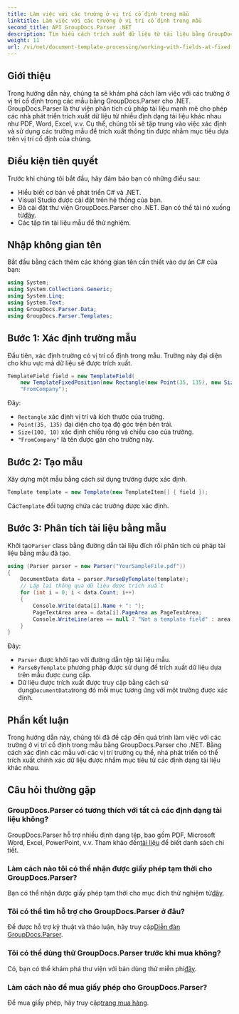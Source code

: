 ```yaml
---
title: Làm việc với các trường ở vị trí cố định trong mẫu
linktitle: Làm việc với các trường ở vị trí cố định trong mẫu
second_title: API GroupDocs.Parser .NET
description: Tìm hiểu cách trích xuất dữ liệu từ tài liệu bằng GroupDocs.Parser cho .NET. Hướng dẫn toàn diện với các ví dụ về mã.
weight: 11
url: /vi/net/document-template-processing/working-with-fields-at-fixed-positions-in-templates/
---
```

## Giới thiệu
Trong hướng dẫn này, chúng ta sẽ khám phá cách làm việc với các trường ở vị trí cố định trong các mẫu bằng GroupDocs.Parser cho .NET. GroupDocs.Parser là thư viện phân tích cú pháp tài liệu mạnh mẽ cho phép các nhà phát triển trích xuất dữ liệu từ nhiều định dạng tài liệu khác nhau như PDF, Word, Excel, v.v. Cụ thể, chúng tôi sẽ tập trung vào việc xác định và sử dụng các trường mẫu để trích xuất thông tin được nhắm mục tiêu dựa trên vị trí cố định của chúng.
## Điều kiện tiên quyết
Trước khi chúng tôi bắt đầu, hãy đảm bảo bạn có những điều sau:
- Hiểu biết cơ bản về phát triển C# và .NET.
- Visual Studio được cài đặt trên hệ thống của bạn.
- Đã cài đặt thư viện GroupDocs.Parser cho .NET. Bạn có thể tải nó xuống từ[đây](https://releases.groupdocs.com/parser/net/).
- Các tập tin tài liệu mẫu để thử nghiệm.

## Nhập không gian tên
Bắt đầu bằng cách thêm các không gian tên cần thiết vào dự án C# của bạn:
```csharp
using System;
using System.Collections.Generic;
using System.Linq;
using System.Text;
using GroupDocs.Parser.Data;
using GroupDocs.Parser.Templates;
```
## Bước 1: Xác định trường mẫu
Đầu tiên, xác định trường có vị trí cố định trong mẫu. Trường này đại diện cho khu vực mà dữ liệu sẽ được trích xuất.
```csharp
TemplateField field = new TemplateField(
    new TemplateFixedPosition(new Rectangle(new Point(35, 135), new Size(100, 10))),
    "FromCompany");
```
Đây:
- `Rectangle` xác định vị trí và kích thước của trường.
- `Point(35, 135)` đại diện cho tọa độ góc trên bên trái.
- `Size(100, 10)` xác định chiều rộng và chiều cao của trường.
- `"FromCompany"` là tên được gán cho trường này.
## Bước 2: Tạo mẫu
Xây dựng một mẫu bằng cách sử dụng trường được xác định.
```csharp
Template template = new Template(new TemplateItem[] { field });
```
 Các`Template` đối tượng chứa các trường được xác định.
## Bước 3: Phân tích tài liệu bằng mẫu
 Khởi tạo`Parser` class bằng đường dẫn tài liệu đích rồi phân tích cú pháp tài liệu bằng mẫu đã tạo.
```csharp
using (Parser parser = new Parser("YourSampleFile.pdf"))
{
    DocumentData data = parser.ParseByTemplate(template);
    // Lặp lại thông qua dữ liệu được trích xuất
    for (int i = 0; i < data.Count; i++)
    {
        Console.Write(data[i].Name + ": ");
        PageTextArea area = data[i].PageArea as PageTextArea;
        Console.WriteLine(area == null ? "Not a template field" : area.Text);
    }
}
```
Đây:
- `Parser` được khởi tạo với đường dẫn tệp tài liệu mẫu.
- `ParseByTemplate` phương pháp được sử dụng để trích xuất dữ liệu dựa trên mẫu được cung cấp.
-  Dữ liệu được trích xuất được truy cập bằng cách sử dụng`DocumentData`trong đó mỗi mục tương ứng với một trường được xác định.

## Phần kết luận
Trong hướng dẫn này, chúng tôi đã đề cập đến quá trình làm việc với các trường ở vị trí cố định trong mẫu bằng GroupDocs.Parser cho .NET. Bằng cách xác định các mẫu với các vị trí trường cụ thể, nhà phát triển có thể trích xuất chính xác dữ liệu được nhắm mục tiêu từ các định dạng tài liệu khác nhau.

## Câu hỏi thường gặp
### GroupDocs.Parser có tương thích với tất cả các định dạng tài liệu không?
 GroupDocs.Parser hỗ trợ nhiều định dạng tệp, bao gồm PDF, Microsoft Word, Excel, PowerPoint, v.v. Tham khảo đến[tài liệu](https://tutorials.groupdocs.com/parser/net/) để biết danh sách chi tiết.
### Làm cách nào tôi có thể nhận được giấy phép tạm thời cho GroupDocs.Parser?
 Bạn có thể nhận được giấy phép tạm thời cho mục đích thử nghiệm từ[đây](https://purchase.groupdocs.com/temporary-license/).
### Tôi có thể tìm hỗ trợ cho GroupDocs.Parser ở đâu?
 Để được hỗ trợ kỹ thuật và thảo luận, hãy truy cập[Diễn đàn GroupDocs.Parser](https://forum.groupdocs.com/c/parser/17).
### Tôi có thể dùng thử GroupDocs.Parser trước khi mua không?
 Có, bạn có thể khám phá thư viện với bản dùng thử miễn phí[đây](https://releases.groupdocs.com/).
### Làm cách nào để mua giấy phép cho GroupDocs.Parser?
 Để mua giấy phép, hãy truy cập[trang mua hàng](https://purchase.groupdocs.com/buy).